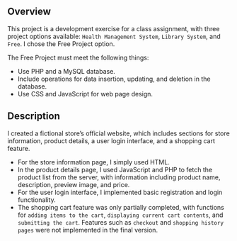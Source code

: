 ## Overview
This project is a development exercise for a class assignment, with three project options available: ```Health Management System```, ```Library System```, and ```Free```. I chose the Free Project option.

The Free Project must meet the following things:

+ Use PHP and a MySQL database.
+ Include operations for data insertion, updating, and deletion in the database.
+ Use CSS and JavaScript for web page design.

## Description
I created a fictional store’s official website, which includes sections for store information, product details, a user login interface, and a shopping cart feature.
+ For the store information page, I simply used HTML. 
+ In the product details page, I used JavaScript and PHP to fetch the product list from the server, with information including product name, description, preview image, and price.
+ For the user login interface, I implemented basic registration and login functionality.
+ The shopping cart feature was only partially completed, with functions for ```adding items to the cart```, ```displaying current cart contents```, and ```submitting the cart```.
Features such as ```checkout``` and ```shopping history pages``` were not implemented in the final version.

